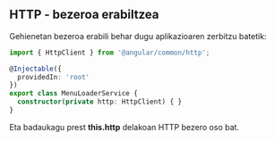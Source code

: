 ## HTTP - bezeroa erabiltzea

Gehienetan bezeroa erabili behar dugu aplikazioaren zerbitzu batetik:

```typescript
import { HttpClient } from '@angular/common/http';

@Injectable({
  providedIn: 'root'
})
export class MenuLoaderService {
  constructor(private http: HttpClient) { }
}
```

Eta badaukagu prest **this.http** delakoan HTTP bezero oso bat.

